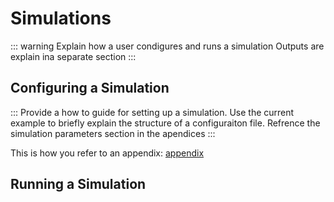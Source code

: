# Simulations

::: warning
Explain how a user condigures and runs a simulation
Outputs are explain ina separate section
:::



## Configuring a Simulation

::: Provide a how to guide for setting up a simulation. Use the current example to briefly explain the structure of a configuraiton file. Refrence the simulation parameters section in the apendices 
:::

This is how you refer to an appendix: [appendix](#apendix-parameters)

## Running a Simulation

